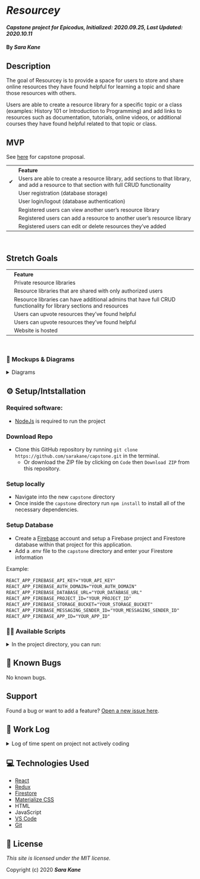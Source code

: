 # _Resourcey_
#### _Capstone project for Epicodus, Initialized: 2020.09.25, Last Updated: 2020.10.11_
#### By _**Sara Kane**_

## Description
The goal of Resourcey is to provide a space for users to store and share online resources they have found helpful for learning a topic and share those resources with others.

Users are able to create a resource library for a specific topic or a class (examples: History 101 or Introduction to Programming) and add links to resources such as documentation, tutorials, online videos, or additional courses they have found helpful related to that topic or class.

## MVP
See [here](/Proposal.md) for capstone proposal.<br />
<table>
  <tr style="text-align: left">
    <th> </th>
    <th>Feature</th>
  </tr>
  <tr>
    <td>✔</td>
    <td>Users are able to create a resource library, add sections to that library, and add a resource to that section with full CRUD functionality</td>
  </tr>
  <tr>
    <td></td>
    <td>User registration (database storage)</td>
  </tr>
  <tr>
    <td></td>
    <td>User login/logout (database authentication)</td>
  </tr>
  <tr>
    <td></td>
    <td>Registered users can view another user’s resource library</td>
  </tr>
  <tr>
    <td></td>
    <td>Registered users can add a resource to another user’s resource library</td>
  </tr>
  <tr>
    <td></td>
    <td>Registered users can edit or delete resources they’ve added</td>
  </tr>
</table>

<br/>

## Stretch Goals

<table>
  <tr style="text-align: left">
    <th></th>
    <th>Feature</th>
  </tr>
  <tr>
    <td></td>
    <td>Private resource libraries</td>
  </tr>
  <tr>
    <td></td>
    <td>Resource libraries that are shared with only authorized users</td>
  </tr>
  <tr>
    <td></td>
    <td>Resource libraries can have additional admins that have full CRUD functionality for library sections and resources</td>
  </tr>
  <tr>
    <td></td>
    <td>Users can upvote resources they’ve found helpful</td>
  </tr>
  <tr>
    <td></td>
    <td>Users can upvote resources they’ve found helpful</td>
  </tr>
  <tr>
    <td></td>
    <td>Website is hosted</td>
  </tr>
</table>

<br />

### 🎨 Mockups & Diagrams
<details>
  <summary>Diagrams</summary>
  <img src="./readme-images/resourcey.png" alt="Component Diagram" />
</details>

## ⚙ Setup/Intstallation
### Required software:
* [NodeJs](https://nodejs.org/en/) is required to run the project 

### Download Repo
* Clone this GitHub repository by running `git clone https://github.com/sarakane/capstone.git` in the terminal.
  * Or download the ZIP file by clicking on `Code` then `Download ZIP` from this repository.

### Setup locally
* Navigate into the new `capstone` directory
* Once inside the `capstone` directory run `npm install` to install all of the necessary dependencies.

### Setup Database
* Create a [Firebase](https://firebase.google.com) account and setup a Firebase project and Firestore database within that project for this application.
* Add a .env file to the `capstone` directory and enter your Firestore information

Example:
```
REACT_APP_FIREBASE_API_KEY="YOUR_API_KEY"
REACT_APP_FIREBASE_AUTH_DOMAIN="YOUR_AUTH_DOMAIN"
REACT_APP_FIREBASE_DATABASE_URL="YOUR_DATABASE_URL"
REACT_APP_FIREBASE_PROJECT_ID="YOUR_PROJECT_ID"
REACT_APP_FIREBASE_STORAGE_BUCKET="YOUR_STORAGE_BUCKET"
REACT_APP_FIREBASE_MESSAGING_SENDER_ID="YOUR_MESSAGING_SENDER_ID"
REACT_APP_FIREBASE_APP_ID="YOUR_APP_ID"
```

### 🏃‍♀️ Available Scripts
<details>
  <summary>In the project directory, you can run:</summary>

### `npm start`
Runs the app in the development mode.<br />
Open [http://localhost:3000](http://localhost:3000) to view it in the browser.

### `npm test`
*Currently there are no tests*<br />
Launches the test runner in the interactive watch mode.<br />

### `npm run build`
Builds the app for production to the `build` folder.<br />
</details>

## 🐛 Known Bugs
No known bugs.

## Support
Found a bug or want to add a feature? [Open a new issue here](https://github.com/sarakane/capstone/issues/new).

## 📓 Work Log
<details>
  <summary>Log of time spent on project not actively coding</summary>
<h4>2020.09.25</h4>
<table>
 <tr>
  <th>Work</th>
  <th>Time Spent</th>
 </tr>
 <tr>
  <td>Clean up project created by create-react-app</td>
  <td>8:29 a.m. -8:39 a.m.</td>
 </tr>
 <tr>
  <td>Make README outline</td>
  <td>8:39 a.m.-9:14 a.m.</td>
 </tr>
 <tr>
  <td>Add proposal to project</td>
  <td>9:14 a.m.-9:37 a.m.</td>
 </tr>
 <tr>
  <td>Work on website mockup</td>
  <td>9:37 a.m.-12:08 p.m.</td>
 </tr>
  <tr>
  <td>Continue to work on website mockup</td>
  <td>1:08 p.m.-2:06 p.m.</td>
 </tr>
 <tr>
  <td>Research potential tools to use for hosting, database, deciding if I need to make an api if I want the possibility of making a mobile version</td>
  <td>2:06-3:52</td>
 </tr>
  <tr>
  <td>Update README</td>
  <td>3:52-4:11</td>
 </tr>
  </tr>
  <tr>
  <td>Continue working on wireframe/component diagram</td>
  <td>4:11-5:00</td>
 </tr>
</table>
<h4>2020.10.02</h4>
<table>
  <tr>
  <th>Work</th>
  <th>Time Spent</th>
  </tr>
  <tr>
    <td>8:00 a.m. - 8:30 a.m.</td>
    <td>Asses today's work</td>
 </tr>
 <tr>
    <td>8:30 a.m. - 10:45am</td>
    <td>Look into tutorials for creating a full stack app with React</td>
 </tr>
 <tr>
    <td>10:45 a.m. - 12:00pm</td>
    <td>Read documentation on GraphQL</td>
 </tr>
  <tr>
    <td>1:00 p.m. - 1:30pm</td>
    <td>Set up firestore database</td>
 </tr>
</table>
</details>

## 💻 Technologies Used
* [React](https://reactjs.org/)
* [Redux](https://redux.js.org/)
* [Firestore](https://firebase.google.com/)
* [Materialize CSS](https://materializecss.com/)
* HTML
* JavaScript
* [VS Code](https://code.visualstudio.com/)
* [Git](https://git-scm.com/)


## 🔑 License
*This site is licensed under the MIT license.*

Copyright (c) 2020 **_Sara Kane_**






